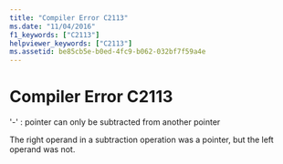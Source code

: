 ```yaml
---
title: "Compiler Error C2113"
ms.date: "11/04/2016"
f1_keywords: ["C2113"]
helpviewer_keywords: ["C2113"]
ms.assetid: be85cb5e-b0ed-4fc9-b062-032bf7f59a4e
---
```

# Compiler Error C2113

'-' : pointer can only be subtracted from another pointer

The right operand in a subtraction operation was a pointer, but the left operand was not.
